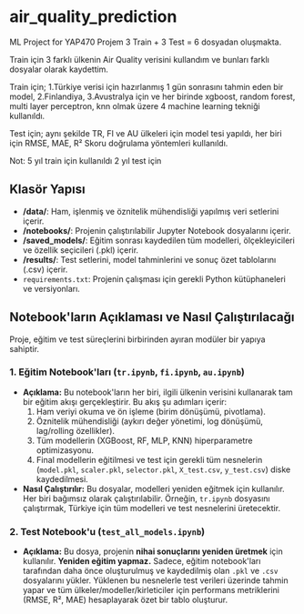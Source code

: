 # air_quality_prediction
ML Project for YAP470
Projem 3 Train + 3 Test = 6 dosyadan oluşmakta.

Train için 3 farklı ülkenin Air Quality verisini kullandım ve bunları farklı dosyalar olarak kaydettim.

Train için; 1.Türkiye verisi için hazırlanmış 1 gün sonrasını tahmin eden bir model, 2.Finlandiya, 3.Avustralya için ve her birinde xgboost, random forest, multi layer perceptron, knn olmak üzere 4 machine learning tekniği kullanıldı.

Test için; aynı şekilde TR, FI ve AU ülkeleri için model tesi yapıldı, her biri için RMSE, MAE, R² Skoru doğrulama yöntemleri kullanıldı.

Not: 5 yıl train için kullanıldı 2 yıl test için

## Klasör Yapısı

- **/data/**: Ham, işlenmiş ve öznitelik mühendisliği yapılmış veri setlerini içerir.
- **/notebooks/**: Projenin çalıştırılabilir Jupyter Notebook dosyalarını içerir.
- **/saved_models/**: Eğitim sonrası kaydedilen tüm modelleri, ölçekleyicileri ve özellik seçicileri (.pkl) içerir.
- **/results/**: Test setlerini, model tahminlerini ve sonuç özet tablolarını (.csv) içerir.
- `requirements.txt`: Projenin çalışması için gerekli Python kütüphaneleri ve versiyonları.

## Notebook'ların Açıklaması ve Nasıl Çalıştırılacağı

Proje, eğitim ve test süreçlerini birbirinden ayıran modüler bir yapıya sahiptir.

### 1. Eğitim Notebook'ları (`tr.ipynb`, `fi.ipynb`, `au.ipynb`)

- **Açıklama:** Bu notebook'ların her biri, ilgili ülkenin verisini kullanarak tam bir eğitim akışı gerçekleştirir. Bu akış şu adımları içerir:
    1.  Ham veriyi okuma ve ön işleme (birim dönüşümü, pivotlama).
    2.  Öznitelik mühendisliği (aykırı değer yönetimi, log dönüşümü, lag/rolling özellikler).
    3.  Tüm modellerin (XGBoost, RF, MLP, KNN) hiperparametre optimizasyonu.
    4.  Final modellerin eğitilmesi ve test için gerekli tüm nesnelerin (`model.pkl`, `scaler.pkl`, `selector.pkl`, `X_test.csv`, `y_test.csv`) diske kaydedilmesi.
- **Nasıl Çalıştırılır:** Bu dosyalar, modelleri yeniden eğitmek için kullanılır. Her biri bağımsız olarak çalıştırılabilir. Örneğin, `tr.ipynb` dosyasını çalıştırmak, Türkiye için tüm modelleri ve test nesnelerini üretecektir.

### 2. Test Notebook'u (`test_all_models.ipynb`)

- **Açıklama:** Bu dosya, projenin **nihai sonuçlarını yeniden üretmek** için kullanılır. **Yeniden eğitim yapmaz.** Sadece, eğitim notebook'ları tarafından daha önce oluşturulmuş ve kaydedilmiş olan `.pkl` ve `.csv` dosyalarını yükler. Yüklenen bu nesnelerle test verileri üzerinde tahmin yapar ve tüm ülkeler/modeller/kirleticiler için performans metriklerini (RMSE, R², MAE) hesaplayarak özet bir tablo oluşturur.
